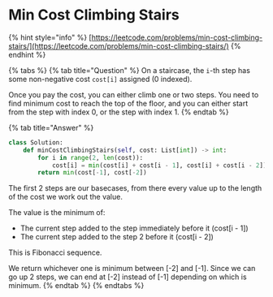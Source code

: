 # Min Cost Climbing Stairs

{% hint style="info" %}
[https://leetcode.com/problems/min-cost-climbing-stairs/](https://leetcode.com/problems/min-cost-climbing-stairs/)
{% endhint %}

{% tabs %}
{% tab title="Question" %}
On a staircase, the `i`-th step has some non-negative cost `cost[i]` assigned \(0 indexed\).

Once you pay the cost, you can either climb one or two steps. You need to find minimum cost to reach the top of the floor, and you can either start from the step with index 0, or the step with index 1.
{% endtab %}

{% tab title="Answer" %}
```python
class Solution:
    def minCostClimbingStairs(self, cost: List[int]) -> int:
        for i in range(2, len(cost)):
            cost[i] = min(cost[i] + cost[i - 1], cost[i] + cost[i - 2])
        return min(cost[-1], cost[-2])
```

The first 2 steps are our basecases, from there every value up to the length of the cost we work out the value.

The value is the minimum of:   


* The current step added to the step immediately before it \(cost\[i - 1\]\)
* The current step added to the step 2 before it \(cost\[i - 2\]\)

This is Fibonacci sequence.

We return whichever one is minimum between \[-2\] and \[-1\]. Since we can go up 2 steps, we can end at \[-2\] instead of \[-1\] depending on which is minimum.
{% endtab %}
{% endtabs %}

